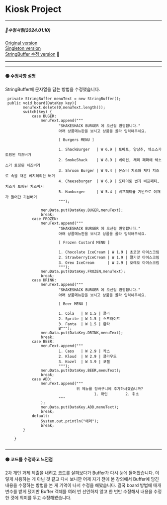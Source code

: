 # Kiosk Project

*****************************
##### 📌수정사항(2024.01.10)

[Original version](https://github.com/pie0902/kiosk) <br/>
[Singleton version](https://github.com/pie0902/kiosk/tree/Singeton)<br/>
[StringBuffer 수정 version](https://github.com/pie0902/kiosk/tree/StringBuffer) 📍
*****************************

------------------------------------
#### 🟢 수정사항 설명

StringBuffer에 문자열을 담는 방법을 수정했습니다.
```
 private StringBuffer menuText = new StringBuffer();
 public void board(DataKey key){
        menuText.delete(0,menuText.length());
        switch(key) {
            case BUGER:
                menuText.append("""
                        "SHAKESHACK BURGER 에 오신걸 환영합니다."
                        아래 상품메뉴판을 보시고 상품을 골라 입력해주세요.
                                        
                        [ Burgers MENU ]
                                        
                        1. ShackBurger   | W 6.9 | 토마토, 양상추, 쉑소스가 토핑된 치즈버거
                        2. SmokeShack    | W 8.9 | 베이컨, 체리 페퍼에 쉑소스가 토핑된 치즈버거
                        3. Shroom Burger | W 9.4 | 몬스터 치즈와 체다 치즈로 속을 채운 베지테리안 버거
                        4. Cheeseburger  | W 6.9 | 포테이토 번과 비프패티, 치즈가 토핑된 치즈버거
                        5. Hamburger     | W 5.4 | 비프패티를 기반으로 야채가 들어간 기본버거
                        """);

                menuData.put(DataKey.BUGER,menuText);
                break;
            case FROZEN:
                menuText.append("""
                        "SHAKESHACK BURGER 에 오신걸 환영합니다."
                        아래 상품메뉴판을 보시고 상품을 골라 입력해주세요.
                                        
                        [ Frozen Custard MENU ]
                                        
                        1. Chocolate IceCream | W 1.9 | 초코맛 아이스크림
                        2. StrawberryIceCream | W 1.9 | 딸기맛 아이스크림
                        3. Oreo IceCream      | W 2.9 | 오레오 아이스크림
                        """);
                menuData.put(DataKey.FROZEN,menuText);
                break;
            case DRINK:
                menuText.append("""
                        "SHAKESHACK BURGER 에 오신걸 환영합니다."
                        아래 상품메뉴판을 보시고 상품을 골라 입력해주세요.
                                        
                        [ Beer MENU ]
                                        
                        1. Cola   | W 1.5 | 콜라
                        2. Sprite | W 1.5 | 스프라이트
                        3. Fanta  | W 1.5 | 환타
                        B""");
                menuData.put(DataKey.DRINK,menuText);
                break;
            case BEER:
                menuText.append("""
                        1. Cass   | W 2.9 | 카스
                        2. Kloud  | W 2.9 | 클라우드
                        3. Kozel  | W 3.9 | 코젤
                        """);
                menuData.put(DataKey.BEER,menuText);
                break;
            case ADD:
                menuText.append("""
                                위 메뉴를 장바구니에 추가하시겠습니까?
                                        1. 확인        2. 취소
                        """
                );
                menuData.put(DataKey.ADD,menuText);
                break;
            default:
                System.out.println("에러");
                break;
        }

    }


```

*******************************

#### 🟢 코드를 수정하고 느낀점

2차 개인 과제 제출을 내려고 코드를 살펴보다가 Buffer가 다시 눈에 들어왔습니다.
이렇게 사용하는 게 아닌 것 같고 다시 보니깐 어제 자기 전에 본 강의에서 Buffer에 담긴 내용을 수정하는 방법을 본 게 기억이 나서 수정을 해봤습니다.
결국 board 방법에 매개변수를 받게 됐지만 Buffer 객체를 여러 번 선언하지 않고 한 번만 수정해서 내용을 수정한 것에 의미를 두고 수정해봤습니다.
